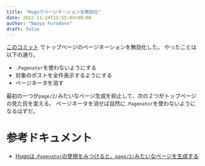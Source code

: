 ```yaml
---
title: "Hugoでページネーションを無効化"
date: 2022-11-24T15:55:03+09:00
author: "Naoya Furudono"
draft: false
---
```


[このコミット](https://github.com/naoyafurudono/naoyafurudono.github.io/commit/103975b47aba0b12b6b3fb5ff71caf04b591381d)
でトップページのページネーションを無効化した。
やったことは以下の通り。

- `.Pagenator`を使わないようにする
- 対象のポストを全件表示するようにする
- ページネータを消す

最初の一つが`page/2/`みたいなページ生成を抑止して、次の２つがトップページの見た目を変える。
ページネータを消せば自然に`.Pagenator`を使わないようになるはずだ。

# 参考ドキュメント

- [Hugoは`.Pagenator`の使用をみつけると、`page/2/`みたいなページを生成する](https://gohugo.io/templates/pagination/#configure-pagination)

